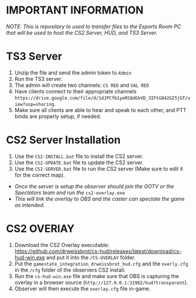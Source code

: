 # IMPORTANT INFORMATION
*NOTE: This is repository to used to transfer files to the Esports Room PC that will be used to host the CS2 Server, HUD, and TS3 Server.*

# TS3 Server
1. Unzip the file and send the admin token to *`Admin`*
2. Run the TS3 server.
3. The admin will create two channels: `CS RED` and `VAL RED`
3. Have clients connect to their appropriate channels `https://drive.google.com/file/d/1dJPCfb1yeRSQdGkVD_3IFtG842GI5jGT/view?usp=sharing`.
4. Make sure all clients are able to hear and speak to each other, and PTT binds are properly setup, if needed.

# CS2 Server Installation
1. Use the `CS2-INSTALL.bat` file to install the CS2 server.
2. Use the `CS2-UPDATE.bat` file to update the CS2 server.
3. Use the `CS2-SERVER.bat` file to run the CS2 server (Make sure to edit it for the correct map).

- *Once the server is setup the observer should join the GOTV or the Spectators team and run the* `cs2-overlay.exe`
- *This will link the overlay to OBS and the caster can spectate the game as intended.*

# CS2 OVERlAY
1. Download the CS2 Overlay executable: https://github.com/drweissbrot/cs-hud/releases/latest/download/cs-hud-win.exe and put it into the `/CS-OVERLAY` folder.
2. Put the `gamestate_integration_drweissbrot_hud.cfg` and the `overly.cfg` in the `/cfg` folder of the observers CS2 install.
3. Run the `cs-hud-win.exe` file and make sure that OBS is capturing the overlay in a browser source (`http://127.0.0.1:31982/hud?transparent`).
4. Observer will then execute the `overlay.cfg` file in-game.
